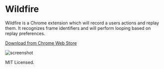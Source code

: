 # Wildfire

Wildfire is a Chrome extension which will record a users actions and replay them. It recognizes frame identifiers and will perform looping based on replay preferences.

[Download from Chrome Web Store](https://chrome.google.com/webstore/detail/wildfire/djhgeeodemlfdpmcccdekfalbhllcoim)

![screenshot](https://lh3.googleusercontent.com/TQVSiG5KhCySOiql4rgGnAmb-cGaBnC0IYuz9sSqJjLIAmgjORa9o_8HuQvzWtrcyOvqDD8XFw=s640-h400-e365-rw)

MIT Licensed.
